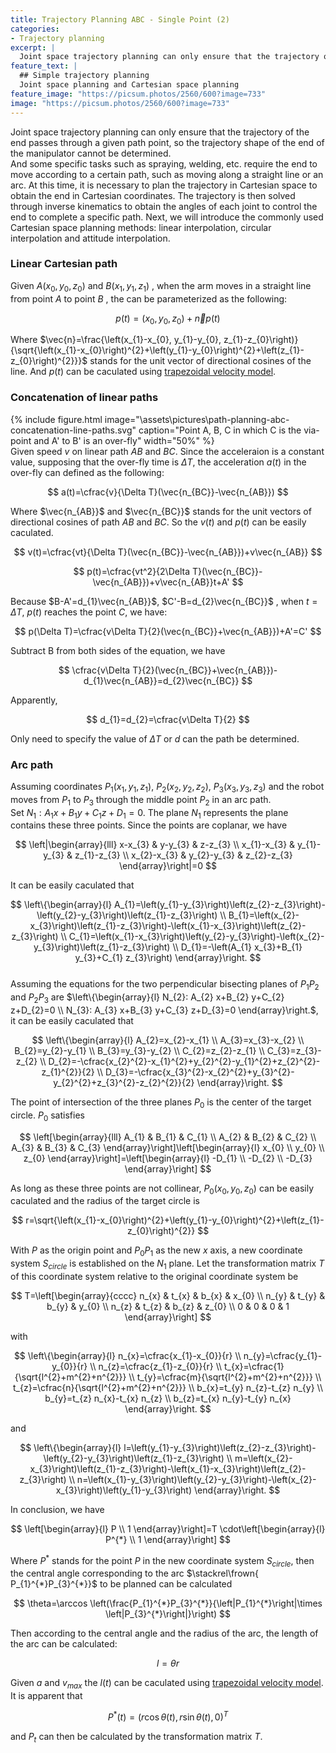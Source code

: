 ```yaml
---
title: Trajectory Planning ABC - Single Point (2)
categories:
- Trajectory planning
excerpt: |
  Joint space trajectory planning can only ensure that the trajectory of the end passes through a given path point, so the trajectory shape of the end of the manipulator cannot be determined.  
feature_text: |
  ## Simple trajectory planning
  Joint space planning and Cartesian space planning 
feature_image: "https://picsum.photos/2560/600?image=733"
image: "https://picsum.photos/2560/600?image=733"
---
```


Joint space trajectory planning can only ensure that the trajectory of the end passes through a given path point, so the trajectory shape of the end of the manipulator cannot be determined.  
And some specific tasks such as spraying, welding, etc. require the end to move according to a certain path, such as moving along a straight line or an arc. At this time, it is necessary to plan the trajectory in Cartesian space to obtain the end in Cartesian coordinates. The trajectory is then solved through inverse kinematics to obtain the angles of each joint to control the end to complete a specific path. Next, we will introduce the commonly used Cartesian space planning methods: linear interpolation, circular interpolation and attitude interpolation.  
### Linear Cartesian path
Given $A\left(x_{0}, y_{0}, z_{0}\right)$ and $B\left(x_{1}, y_{1}, z_{1}\right)$ , when the arm moves in a straight line from point $A$ to point $B$ , the can be parameterized as the following:  

$$
p(t)=\left(x_{0}, y_{0}, z_{0}\right)+\vec{n}p(t)
$$  

Where $\vec{n}=\frac{\left(x_{1}-x_{0}, y_{1}-y_{0}, z_{1}-z_{0}\right)}{\sqrt{\left(x_{1}-x_{0}\right)^{2}+\left(y_{1}-y_{0}\right)^{2}+\left(z_{1}-z_{0}\right)^{2}}}$ stands for the unit vector of directional cosines of the line. And $p(t)$ can be caculated using [trapezoidal velocity model](2020-12-29-path-planning-abc.md).

### Concatenation of linear paths
{% include figure.html image="\assets\pictures\path-planning-abc-concatenation-line-paths.svg" caption="Point A, B, C in which C is the via-point and A' to B' is an over-fly" width="50%" %}  
Given speed $v$ on linear path $AB$ and $BC$. Since the acceleraion is a constant value, supposing that the over-fly time is $\Delta T$, the acceleration $a(t)$ in the over-fly can defined as the following:  

$$
a(t)=\cfrac{v}{\Delta T}(\vec{n_{BC}}-\vec{n_{AB}})
$$  

Where $\vec{n_{AB}}$ and $\vec{n_{BC}}$ stands for the unit vectors of directional cosines of path  $AB$ and $BC$. So the $v(t)$ and $p(t)$ can be easily caculated.  

$$
v(t)=\cfrac{vt}{\Delta T}(\vec{n_{BC}}-\vec{n_{AB}})+v\vec{n_{AB}}
$$

$$
p(t)=\cfrac{vt^2}{2\Delta T}(\vec{n_{BC}}-\vec{n_{AB}})+v\vec{n_{AB}}t+A'
$$  

Because $B-A'=d_{1}\vec{n_{AB}}$, $C'-B=d_{2}\vec{n_{BC}}$ , when $t=\Delta T$, $p(t)$ reaches the point $C$, we have:  

$$
p(\Delta T)=\cfrac{v\Delta T}{2}(\vec{n_{BC}}+\vec{n_{AB}})+A'=C'
$$  

Subtract B from both sides of the equation, we have  

$$
\cfrac{v\Delta T}{2}(\vec{n_{BC}}+\vec{n_{AB}})-d_{1}\vec{n_{AB}}=d_{2}\vec{n_{BC}}
$$  

Apparently,  

$$
d_{1}=d_{2}=\cfrac{v\Delta T}{2}
$$  

Only need to specify the value of $\Delta T$ or $d$ can the path be determined.
### Arc path  
Assuming coordinates $P_{1}\left(x_{1}, y_{1}, z_{1}\right)$, $P_{2}\left(x_{2}, y_{2}, z_{2}\right)$, $P_{3}\left(x_{3}, y_{3}, z_{3}\right)$ and the robot moves from $P_1$ to $P_3$ through the middle point $P_2$ in an arc path.   
Set $N_{1}: A_{1} x+B_{1} y+C_{1} z+D_{1}=0$. The plane $N_1$ represents the plane contains these three points. Since the points are coplanar, we have  

$$
\left|\begin{array}{lll}
x-x_{3} & y-y_{3} & z-z_{3} \\
x_{1}-x_{3} & y_{1}-y_{3} & z_{1}-z_{3} \\
x_{2}-x_{3} & y_{2}-y_{3} & z_{2}-z_{3}
\end{array}\right|=0
$$  

It can be easily caculated that  

$$
\left\{\begin{array}{l}
A_{1}=\left(y_{1}-y_{3}\right)\left(z_{2}-z_{3}\right)-\left(y_{2}-y_{3}\right)\left(z_{1}-z_{3}\right) \\
B_{1}=\left(x_{2}-x_{3}\right)\left(z_{1}-z_{3}\right)-\left(x_{1}-x_{3}\right)\left(z_{2}-z_{3}\right) \\
C_{1}=\left(x_{1}-x_{3}\right)\left(y_{2}-y_{3}\right)-\left(x_{2}-y_{3}\right)\left(z_{1}-z_{3}\right) \\
D_{1}=-\left(A_{1} x_{3}+B_{1} y_{3}+C_{1} z_{3}\right)
\end{array}\right.
$$  
Assuming the equations for the two perpendicular bisecting planes of $P_1P_2$ and $P_2P_3$ are $\left\{\begin{array}{l}
N_{2}: A_{2} x+B_{2} y+C_{2} z+D_{2}=0 \\
N_{3}: A_{3} x+B_{3} y+C_{3} z+D_{3}=0
\end{array}\right.$, it can be easily caculated that  

$$
\left\{\begin{array}{l}
A_{2}=x_{2}-x_{1} \\ A_{3}=x_{3}-x_{2} \\
B_{2}=y_{2}-y_{1} \\ B_{3}=y_{3}-y_{2} \\
C_{2}=z_{2}-z_{1} \\ C_{3}=z_{3}-z_{2} \\
D_{2}=-\cfrac{x_{2}^{2}-x_{1}^{2}+y_{2}^{2}-y_{1}^{2}+z_{2}^{2}-z_{1}^{2}}{2} \\
D_{3}=-\cfrac{x_{3}^{2}-x_{2}^{2}+y_{3}^{2}-y_{2}^{2}+z_{3}^{2}-z_{2}^{2}}{2}
\end{array}\right.
$$  

The point of intersection of the three planes $P_0$ is the center of the target circle. $P_0$ satisfies  

$$
\left[\begin{array}{lll}
A_{1} & B_{1} & C_{1} \\
A_{2} & B_{2} & C_{2} \\
A_{3} & B_{3} & C_{3}
\end{array}\right]\left[\begin{array}{l}
x_{0} \\
y_{0} \\
z_{0}
\end{array}\right]=\left[\begin{array}{l}
-D_{1} \\
-D_{2} \\
-D_{3}
\end{array}\right]
$$  

As long as these three points are not collinear, $P_{0}\left(x_{0}, y_{0}, z_{0}\right)$ can be easily caculated and the radius of the target circle is

$$
r=\sqrt{\left(x_{1}-x_{0}\right)^{2}+\left(y_{1}-y_{0}\right)^{2}+\left(z_{1}-z_{0}\right)^{2}}
$$  

With $P$ as the origin point and $P_0P_1$ as the new $x$ axis, a new coordinate system $S_{circle}$ is established on the $N_1$ plane. Let the transformation matrix $T$ of this coordinate system relative to the original coordinate system be  

$$
T=\left[\begin{array}{cccc}
n_{x} & t_{x} & b_{x} & x_{0} \\
n_{y} & t_{y} & b_{y} & y_{0} \\
n_{z} & t_{z} & b_{z} & z_{0} \\
0 & 0 & 0 & 1
\end{array}\right]
$$

with  

$$
\left\{\begin{array}{l}
n_{x}=\cfrac{x_{1}-x_{0}}{r} \\ n_{y}=\cfrac{y_{1}-y_{0}}{r} \\ n_{z}=\cfrac{z_{1}-z_{0}}{r} \\
t_{x}=\cfrac{1}{\sqrt{l^{2}+m^{2}+n^{2}}} \\ t_{y}=\cfrac{m}{\sqrt{l^{2}+m^{2}+n^{2}}} \\ t_{z}=\cfrac{n}{\sqrt{l^{2}+m^{2}+n^{2}}} \\
b_{x}=t_{y} n_{z}-t_{z} n_{y} \\ b_{y}=t_{z} n_{x}-t_{x} n_{z} \\ b_{z}=t_{x} n_{y}-t_{y} n_{x}
\end{array}\right.
$$

and  

$$
\left\{\begin{array}{l}
l=\left(y_{1}-y_{3}\right)\left(z_{2}-z_{3}\right)-\left(y_{2}-y_{3}\right)\left(z_{1}-z_{3}\right) \\
m=\left(x_{2}-x_{3}\right)\left(z_{1}-z_{3}\right)-\left(x_{1}-x_{3}\right)\left(z_{2}-z_{3}\right) \\
n=\left(x_{1}-y_{3}\right)\left(y_{2}-y_{3}\right)-\left(x_{2}-x_{3}\right)\left(y_{1}-y_{3}\right)
\end{array}\right.
$$

In conclusion, we have

$$
\left[\begin{array}{l}
P \\
1
\end{array}\right]=T \cdot\left[\begin{array}{l}
P^{*} \\
1
\end{array}\right]
$$

Where $P^{*}$ stands for the point $P$ in the new coordinate system $S_{circle}$, then the central angle corresponding to the arc $\stackrel\frown{ P_{1}^{*}P_{3}^{*}}$ to be planned can be calculated

$$
\theta=\arccos \left(\frac{P_{1}^{*}P_{3}^{*}}{\left|P_{1}^{*}\right|\times \left|P_{3}^{*}\right|}\right)
$$

Then according to the central angle and the radius of the arc, the length of the arc can be calculated:  

$$
l=\theta r
$$

Given $a$ and $v_{max}$ the $l(t)$ can be caculated using [trapezoidal velocity model](2020-12-29-path-planning-abc.md). It is apparent that  

$$
P^{*}(t)=\left(r \cos \theta(t), r \sin \theta(t), 0\right)^{T}
$$

and $P_{t}$ can then be calculated by the transformation matrix $T$.